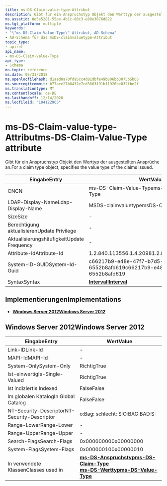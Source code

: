 ```yaml
---
title: ms-DS-Claim-value-type-Attribut
description: Gibt für ein Anspruchstyp Objekt den Werttyp der ausgestellten Ansprüche an.
ms.assetid: 0e5e5281-55ee-4b1c-88c3-e88e3076d822
ms.tgt_platform: multiple
keywords:
- "\"ms-DS-Claim-Value-Type\"-Attribut, AD-Schema"
- AD-Schema für das msDS-claimvaluetype-Attribut
topic_type:
- apiref
api_name:
- ms-DS-Claim-Value-Type
api_type:
- Schema
ms.topic: reference
ms.date: 05/31/2018
ms.openlocfilehash: d1aad0a70fd95cc4d81dbfe49b806bb3075b5b65
ms.sourcegitcommit: b77ace27b0432e7cd3863191b11926be032fbe2f
ms.translationtype: MT
ms.contentlocale: de-DE
ms.lasthandoff: 12/14/2020
ms.locfileid: "104122965"
---
```

# <a name="ms-ds-claim-value-type-attribute"></a><span data-ttu-id="205c5-105">ms-DS-Claim-value-type-Attribut</span><span class="sxs-lookup"><span data-stu-id="205c5-105">ms-DS-Claim-Value-Type attribute</span></span>

<span data-ttu-id="205c5-106">Gibt für ein Anspruchstyp Objekt den Werttyp der ausgestellten Ansprüche an.</span><span class="sxs-lookup"><span data-stu-id="205c5-106">For a claim type object, specifies the value type of the claims issued.</span></span>



| <span data-ttu-id="205c5-107">Eingabe</span><span class="sxs-lookup"><span data-stu-id="205c5-107">Entry</span></span> | <span data-ttu-id="205c5-108">Wert</span><span class="sxs-lookup"><span data-stu-id="205c5-108">Value</span></span> |
|-------------------|--------------------------------------|
| <span data-ttu-id="205c5-109">CN</span><span class="sxs-lookup"><span data-stu-id="205c5-109">CN</span></span>                | <span data-ttu-id="205c5-110">ms-DS-Claim-Value-Type</span><span class="sxs-lookup"><span data-stu-id="205c5-110">ms-DS-Claim-Value-Type</span></span>               |
| <span data-ttu-id="205c5-111">LDAP-Display-Name</span><span class="sxs-lookup"><span data-stu-id="205c5-111">Ldap-Display-Name</span></span> | <span data-ttu-id="205c5-112">MSDS-claimvaluetype</span><span class="sxs-lookup"><span data-stu-id="205c5-112">msDS-ClaimValueType</span></span>                  |
| <span data-ttu-id="205c5-113">Size</span><span class="sxs-lookup"><span data-stu-id="205c5-113">Size</span></span>              | \-                                   |
| <span data-ttu-id="205c5-114">Berechtigung aktualisieren</span><span class="sxs-lookup"><span data-stu-id="205c5-114">Update Privilege</span></span>  | \-                                   |
| <span data-ttu-id="205c5-115">Aktualisierungshäufigkeit</span><span class="sxs-lookup"><span data-stu-id="205c5-115">Update Frequency</span></span>  | \-                                   |
| <span data-ttu-id="205c5-116">Attribute-Id</span><span class="sxs-lookup"><span data-stu-id="205c5-116">Attribute-Id</span></span>      | <span data-ttu-id="205c5-117">1.2.840.113556.1.4.2098</span><span class="sxs-lookup"><span data-stu-id="205c5-117">1.2.840.113556.1.4.2098</span></span>              |
| <span data-ttu-id="205c5-118">System-ID-GUID</span><span class="sxs-lookup"><span data-stu-id="205c5-118">System-Id-Guid</span></span>    | <span data-ttu-id="205c5-119">c66217b9-e48e-47f7-b7d5-6552b8afd619</span><span class="sxs-lookup"><span data-stu-id="205c5-119">c66217b9-e48e-47f7-b7d5-6552b8afd619</span></span> |
| <span data-ttu-id="205c5-120">Syntax</span><span class="sxs-lookup"><span data-stu-id="205c5-120">Syntax</span></span>            | [<span data-ttu-id="205c5-121">**Intervall**</span><span class="sxs-lookup"><span data-stu-id="205c5-121">**Interval**</span></span>](s-interval.md)       |



## <a name="implementations"></a><span data-ttu-id="205c5-122">Implementierungen</span><span class="sxs-lookup"><span data-stu-id="205c5-122">Implementations</span></span>

-   [<span data-ttu-id="205c5-123">**Windows Server 2012**</span><span class="sxs-lookup"><span data-stu-id="205c5-123">**Windows Server 2012**</span></span>](#windows-server-2012)

## <a name="windows-server-2012"></a><span data-ttu-id="205c5-124">Windows Server 2012</span><span class="sxs-lookup"><span data-stu-id="205c5-124">Windows Server 2012</span></span>



| <span data-ttu-id="205c5-125">Eingabe</span><span class="sxs-lookup"><span data-stu-id="205c5-125">Entry</span></span> | <span data-ttu-id="205c5-126">Wert</span><span class="sxs-lookup"><span data-stu-id="205c5-126">Value</span></span> |
|------------------------|-----------------------------------------------------------------------------------------------------------------|
| <span data-ttu-id="205c5-127">Link-ID</span><span class="sxs-lookup"><span data-stu-id="205c5-127">Link-Id</span></span>                | \-                                                                                                              |
| <span data-ttu-id="205c5-128">MAPI-Id</span><span class="sxs-lookup"><span data-stu-id="205c5-128">MAPI-Id</span></span>                | \-                                                                                                              |
| <span data-ttu-id="205c5-129">System-Only</span><span class="sxs-lookup"><span data-stu-id="205c5-129">System-Only</span></span>            | <span data-ttu-id="205c5-130">Richtig</span><span class="sxs-lookup"><span data-stu-id="205c5-130">True</span></span>                                                                                                            |
| <span data-ttu-id="205c5-131">Ist-einwertig</span><span class="sxs-lookup"><span data-stu-id="205c5-131">Is-Single-Valued</span></span>       | <span data-ttu-id="205c5-132">Richtig</span><span class="sxs-lookup"><span data-stu-id="205c5-132">True</span></span>                                                                                                            |
| <span data-ttu-id="205c5-133">Ist indiziert</span><span class="sxs-lookup"><span data-stu-id="205c5-133">Is Indexed</span></span>             | <span data-ttu-id="205c5-134">False</span><span class="sxs-lookup"><span data-stu-id="205c5-134">False</span></span>                                                                                                           |
| <span data-ttu-id="205c5-135">Im globalen Katalog</span><span class="sxs-lookup"><span data-stu-id="205c5-135">In Global Catalog</span></span>      | <span data-ttu-id="205c5-136">False</span><span class="sxs-lookup"><span data-stu-id="205c5-136">False</span></span>                                                                                                           |
| <span data-ttu-id="205c5-137">NT-Security-Descriptor</span><span class="sxs-lookup"><span data-stu-id="205c5-137">NT-Security-Descriptor</span></span> | <span data-ttu-id="205c5-138">o:Bag: schlecht: S:</span><span class="sxs-lookup"><span data-stu-id="205c5-138">O:BAG:BAD:S:</span></span>                                                                                                    |
| <span data-ttu-id="205c5-139">Range-Lower</span><span class="sxs-lookup"><span data-stu-id="205c5-139">Range-Lower</span></span>            | \-                                                                                                              |
| <span data-ttu-id="205c5-140">Range-Upper</span><span class="sxs-lookup"><span data-stu-id="205c5-140">Range-Upper</span></span>            | \-                                                                                                              |
| <span data-ttu-id="205c5-141">Search-Flags</span><span class="sxs-lookup"><span data-stu-id="205c5-141">Search-Flags</span></span>           | <span data-ttu-id="205c5-142">0x00000000</span><span class="sxs-lookup"><span data-stu-id="205c5-142">0x00000000</span></span>                                                                                                      |
| <span data-ttu-id="205c5-143">System-Flags</span><span class="sxs-lookup"><span data-stu-id="205c5-143">System-Flags</span></span>           | <span data-ttu-id="205c5-144">0x00000010</span><span class="sxs-lookup"><span data-stu-id="205c5-144">0x00000010</span></span>                                                                                                      |
| <span data-ttu-id="205c5-145">In verwendete Klassen</span><span class="sxs-lookup"><span data-stu-id="205c5-145">Classes used in</span></span>        | [<span data-ttu-id="205c5-146">**ms-DS-Anspruchstyp**</span><span class="sxs-lookup"><span data-stu-id="205c5-146">**ms-DS-Claim-Type**</span></span>](c-msds-claimtype.md)<br/> [<span data-ttu-id="205c5-147">**ms-DS-Werttyp**</span><span class="sxs-lookup"><span data-stu-id="205c5-147">**ms-DS-Value-Type**</span></span>](c-msds-valuetype.md)<br/> |



 

 





